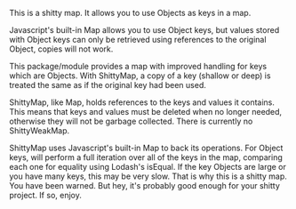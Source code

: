 This is a shitty map. It allows you to use Objects as keys in a map. 

Javascript's built-in Map allows you to use Object keys, but values stored with Object keys can only be retrieved using references to the original Object, copies will not work. 

This package/module provides a map with improved handling for keys which are Objects. With ShittyMap, a copy of a key (shallow or deep) is treated the same as if the original key had been used. 

ShittyMap, like Map, holds references to the keys and values it contains. This means that keys and values must be deleted when no longer needed, otherwise they will not be garbage collected. There is currently no ShittyWeakMap. 

ShittyMap uses Javascript's built-in Map to back its operations. For Object keys, will perform a full iteration over all of the keys in the map, comparing each one for equality using Lodash's isEqual. If the key Objects are large or you have many keys, this may be very slow. That is why this is a shitty map. You have been warned. But hey, it's probably good enough for your shitty project. If so, enjoy. 
